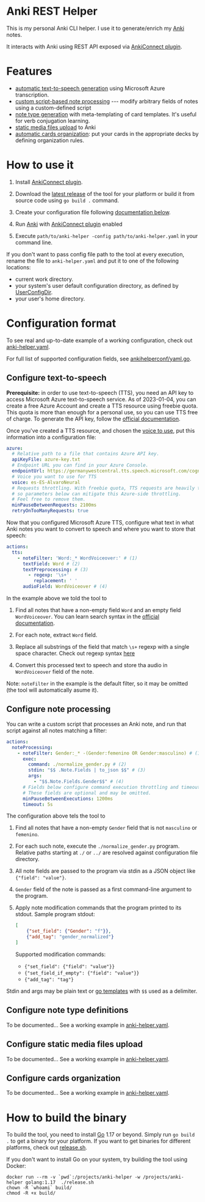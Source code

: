 # Anki REST Helper

This is my personal Anki CLI helper. I use it to generate/enrich my [Anki](https://apps.ankiweb.net/) notes.

It interacts with Anki using REST API exposed via [AnkiConnect plugin](https://github.com/FooSoft/anki-connect).

# Features

- [automatic text-to-speech generation](#configure-text-to-speech) using Microsoft Azure transcription.
- [custom script-based note processing](#configure-note-processing) --- modify arbitrary fields of notes using a
  custom-defined script
- [note type generation](#configure-note-type-definitions) with meta-templating of card templates. It's useful for verb
  conjugation learning.
- [static media files upload](#configure-static-media-files-upload) to Anki
- [automatic cards organization](#configure-cards-organization): put your cards in the appropriate decks by defining
  organization rules.

# How to use it

1. Install [AnkiConnect plugin](https://github.com/FooSoft/anki-connect).

2. Download the [latest release](https://github.com/lfyuomr-gylo/anki-rest-helper/releases) of the tool for your
   platform or build it from source code using `go build .` command.

3. Create your configuration file following [documentation below](#configuration-format).

4. Run [Anki](https://apps.ankiweb.net/) with [AnkiConnect plugin](https://github.com/FooSoft/anki-connect) enabled

5. Execute `path/to/anki-helper -config path/to/anki-helper.yaml` in your command line.

If you don't want to pass config file path to the tool at every execution, rename the file to `anki-helper.yaml`
and put it to one of the following locations:

- current work directory.
- your system's user default configuration directory, as defined
  by [UserConfigDir](https://pkg.go.dev/os#UserConfigDir).
- your user's home directory.

# Configuration format

To see real and up-to-date example of a working configuration,
check out [anki-helper.yaml](./anki-helper.yaml).

For full list of supported configuration fields, see [ankihelperconf/yaml.go](./ankihelperconf/yaml.go).

## Configure text-to-speech

**Prerequisite:** in order to use text-to-speech (TTS), you need an API key to access Microsoft Azure text-to-speech
service.
As of 2023-01-04, you can create a free Azure Account and create a TTS resource using freebie quota.
This quota is more than enough for a personal use, so you can use TTS free of charge.
To generate the API key, follow
the [official documentation](https://learn.microsoft.com/en-us/azure/cognitive-services/speech-service/overview#get-started).

Once you've created a TTS resource, and chosen
the [voice to use](https://learn.microsoft.com/en-us/azure/cognitive-services/speech-service/language-support?tabs=stt-tts),
put this information into a configuration file:

```yaml
azure:
  # Relative path to a file that contains Azure API key.
  apiKeyFile: azure-key.txt
  # Endpoint URL you can find in your Azure Console. 
  endpointUrl: https://germanywestcentral.tts.speech.microsoft.com/cognitiveservices/v1
  # Voice you want to use for TTS
  voice: es-ES-AlvaroNeural
  # Requests throttling. With freebie quota, TTS requests are heavily throttled on the Azure side,
  # so parameters below can mitigate this Azure-side throttling.
  # Feel free to remove them.
  minPauseBetweenRequests: 2100ms
  retryOnTooManyRequests: true
```

Now that you configured Microsoft Azure TTS, configure what text in what Anki notes you want to convert to speech
and where you want to store that speech:

```yaml
actions:
  tts:
    - noteFilter: 'Word:_* WordVoiceover:' # (1)
      textField: Word # (2)
      textPreprocessing: # (3)
        - regexp: '\s+'
          replacement: ' '
      audioField: WordVoiceover # (4)
```

In the example above we told the tool to

1. Find all notes that have a non-empty field `Word` and an empty field `WordVoiceover`.
   You can learn search syntax in the [official documentation](https://docs.ankiweb.net/searching.html).

2. For each note, extract `Word` field.

3. Replace all substrings of the field that match `\s+` regexp with a single space character.
   Check out regexp syntax [here](https://github.com/google/re2/wiki/Syntax)

4. Convert this processed text to speech and store tha audio in `WordVoiceover` field of the note.

Note: `noteFilter` in the example is the default filter, so it may be omitted (the tool will automatically asume it).

## Configure note processing

You can write a custom script that processes an Anki note, and run that script against all notes matching a filter:

```yaml
actions:
  noteProcessing:
    - noteFilter: Gender:_* -(Gender:femenino OR Gender:masculino) # (1)
      exec:
        command: ./normalize_gender.py # (2)
        stdin: "$$ .Note.Fields | to_json $$" # (3)
        args:
          - "$$.Note.Fields.Gender$$" # (4)
      # Fields below configure command execution throttling and timeouts.
      # These fields are optional and may be omitted.
      minPauseBetweenExecutions: 1200ms
      timeout: 5s
```

The configuration above tels the tool to

1. Find all notes that have a non-empty `Gender` field that is not `masculino` or `femenino`.

2. For each such note, execute the `./normalize_gender.py` program.
   Relative paths starting at `./` or `../` are resolved against configuration file directory.

3. All note fields are passed to the program via stdin as a JSON object like `{"field": "value"}`.

4. `Gender` field of the note is passed as a first command-line argument to the program.

5. Apply note modification commands that the program printed to its stdout. Sample program stdout:
   ```json
   [
       {"set_field": {"Gender": "f"}}, 
       {"add_tag": "gender_normalized"}
   ]
   ```

   Supported modification commands:

    - `{"set_field": {"field": "value"}}`
    - `{"set_field_if_empty": {"field": "value"}}`
    - `{"add_tag": "tag"}`

Stdin and args may be plain text or [go templates](https://pkg.go.dev/text/template) with `$$` used as a delimiter.

## Configure note type definitions

To be documented... See a working example in [anki-helper.yaml](./anki-helper.yaml).

## Configure static media files upload

To be documented... See a working example in [anki-helper.yaml](./anki-helper.yaml).

## Configure cards organization

To be documented... See a working example in [anki-helper.yaml](./anki-helper.yaml).

# How to build the binary

To build the tool, you need to install [Go](https://go.dev/) 1.17 or beyond.
Simply run `go build .` to get a binary for your platform.
If you want to get binaries for different platforms, check out [release.sh](./release.sh).

If you don't want to install Go on your system, try building the tool using Docker:

```
docker run --rm -v `pwd`:/projects/anki-helper -w /projects/anki-helper golang:1.17  ./release.sh
chown -R `whoami` build/
chmod -R +x build/
```